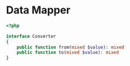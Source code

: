 # Data Mapper

```php
<?php

interface Converter
{
    public function from(mixed $value): mixed
    public function to(mixed $value): mixed
}

```
